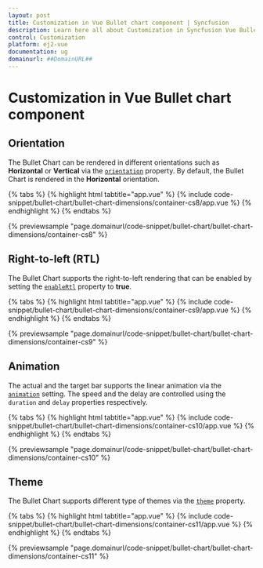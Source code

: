 ```yaml
---
layout: post
title: Customization in Vue Bullet chart component | Syncfusion
description: Learn here all about Customization in Syncfusion Vue Bullet chart component of Syncfusion Essential JS 2 and more.
control: Customization 
platform: ej2-vue
documentation: ug
domainurl: ##DomainURL##
---
```


# Customization in Vue Bullet chart component

## Orientation

The Bullet Chart can be rendered in different orientations such as **Horizontal** or **Vertical** via the [`orientation`](https://ej2.syncfusion.com/vue/documentation/api/bullet-chart/#orientation) property. By default, the Bullet Chart is rendered in the **Horizontal** orientation.

{% tabs %}
{% highlight html tabtitle="app.vue" %}
{% include code-snippet/bullet-chart/bullet-chart-dimensions/container-cs8/app.vue %}
{% endhighlight %}
{% endtabs %}
        
{% previewsample "page.domainurl/code-snippet/bullet-chart/bullet-chart-dimensions/container-cs8" %}

## Right-to-left (RTL)

The Bullet Chart supports the right-to-left rendering that can be enabled by setting the [`enableRtl`](https://ej2.syncfusion.com/vue/documentation/api/bullet-chart/#enablertl) property to **true**.

{% tabs %}
{% highlight html tabtitle="app.vue" %}
{% include code-snippet/bullet-chart/bullet-chart-dimensions/container-cs9/app.vue %}
{% endhighlight %}
{% endtabs %}
        
{% previewsample "page.domainurl/code-snippet/bullet-chart/bullet-chart-dimensions/container-cs9" %}

## Animation

The actual and the target bar supports the linear animation via the [`animation`](https://ej2.syncfusion.com/vue/documentation/api/bullet-chart/#animation) setting. The speed and the delay are controlled using the `duration` and `delay` properties respectively.

{% tabs %}
{% highlight html tabtitle="app.vue" %}
{% include code-snippet/bullet-chart/bullet-chart-dimensions/container-cs10/app.vue %}
{% endhighlight %}
{% endtabs %}
        
{% previewsample "page.domainurl/code-snippet/bullet-chart/bullet-chart-dimensions/container-cs10" %}

## Theme

The Bullet Chart supports different type of themes via the [`theme`](https://ej2.syncfusion.com/vue/documentation/api/bullet-chart/#theme) property.

{% tabs %}
{% highlight html tabtitle="app.vue" %}
{% include code-snippet/bullet-chart/bullet-chart-dimensions/container-cs11/app.vue %}
{% endhighlight %}
{% endtabs %}
        
{% previewsample "page.domainurl/code-snippet/bullet-chart/bullet-chart-dimensions/container-cs11" %}